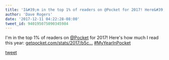 ```yaml
---
title: 'I&#39;m in the top 1% of readers on @Pocket for 2017! Here&#39;s how much I read...'
author: 'Dave Rogers'
date: '2017-12-11 04:22:28-08:00'
tweet_id: 940195075090345984
---
```

I'm in the top 1% of readers on [@Pocket](https://twitter.com/Pocket) for 2017! Here's how much I read this year: [getpocket.com/stats/2017/b5c…](https://getpocket.com/stats/2017/b5c65de0d2) [#MyYearInPocket](https://twitter.com/hashtag/myyearinpocket)

[tweet](https://twitter.com/yukondude/status/940195075090345984)